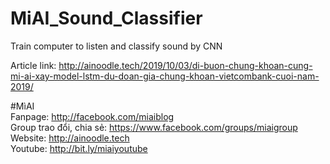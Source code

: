 # MiAI_Sound_Classifier
Train computer to listen and classify sound by CNN

Article link:  http://ainoodle.tech/2019/10/03/di-buon-chung-khoan-cung-mi-ai-xay-model-lstm-du-doan-gia-chung-khoan-vietcombank-cuoi-nam-2019/

#MìAI <br>
Fanpage: http://facebook.com/miaiblog<br>
Group trao đổi, chia sẻ: https://www.facebook.com/groups/miaigroup<br>
Website: http://ainoodle.tech<br>
Youtube: http://bit.ly/miaiyoutube<br>
